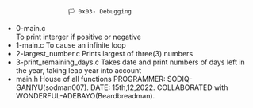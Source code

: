                       🏳 0x03- Debugging
    
 *  0-main.c  
  To print interger if positive or negative
 *  1-main.c
  To cause an infinite loop 
 *  2-largest_number.c
  Prints largest of three(3) numbers
 *  3-print_remaining_days.c
  Takes date and print numbers of days left in the year, taking leap year into account
 *  main.h
  House of all functions
   PROGRAMMER: SODIQ-GANIYU(sodman007).
   DATE: 15th,12,2022.
   COLLABORATED with WONDERFUL-ADEBAYO(Beardbreadman).
